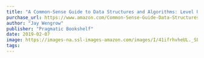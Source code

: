 ```yaml
---
title: "A Common-Sense Guide to Data Structures and Algorithms: Level Up Your Core Programming Skills"
purchase_url: https://www.amazon.com/Common-Sense-Guide-Data-Structures-Algorithms/dp/1680502441?SubscriptionId=AKIAIVZLK2PABGQI2KAQ&tag=everrail-20&linkCode=xm2&camp=2025&creative=165953&creativeASIN=1680502441
author: "Jay Wengrow"
publisher: "Pragmatic Bookshelf"
date: 2019-02-07
image: https://images-na.ssl-images-amazon.com/images/I/41ifrhvheUL._SL75_.jpg
tags:
---
```


